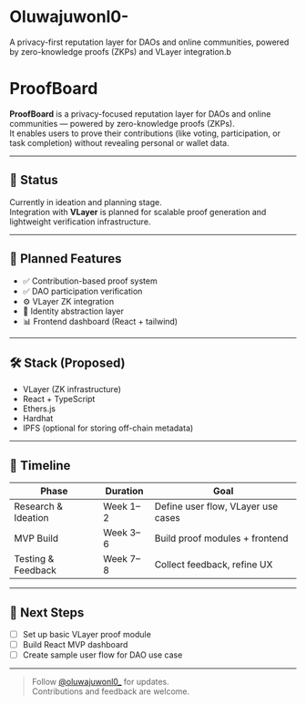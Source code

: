 # Oluwajuwonl0-
A privacy-first reputation layer for DAOs and online communities, powered by zero-knowledge proofs (ZKPs) and VLayer integration.b
# ProofBoard

**ProofBoard** is a privacy-focused reputation layer for DAOs and online communities — powered by zero-knowledge proofs (ZKPs).  
It enables users to prove their contributions (like voting, participation, or task completion) without revealing personal or wallet data.

---

## 🚧 Status

Currently in ideation and planning stage.  
Integration with **VLayer** is planned for scalable proof generation and lightweight verification infrastructure.

---

## 🔌 Planned Features

- ✅ Contribution-based proof system  
- ✅ DAO participation verification  
- ⚙️ VLayer ZK integration  
- 🧠 Identity abstraction layer  
- 📊 Frontend dashboard (React + tailwind)

---

## 🛠️ Stack (Proposed)

- VLayer (ZK infrastructure)  
- React + TypeScript  
- Ethers.js  
- Hardhat  
- IPFS (optional for storing off-chain metadata)

---

## 📅 Timeline

| Phase           | Duration | Goal                                |
|----------------|----------|-------------------------------------|
| Research & Ideation | Week 1–2  | Define user flow, VLayer use cases |
| MVP Build       | Week 3–6  | Build proof modules + frontend     |
| Testing & Feedback | Week 7–8  | Collect feedback, refine UX       |

---

## 🧪 Next Steps

- [ ] Set up basic VLayer proof module  
- [ ] Build React MVP dashboard  
- [ ] Create sample user flow for DAO use case

---
 
> Follow [@oluwajuwonl0_](https://x.com/Oluwajuwonl0_) for updates.  
> Contributions and feedback are welcome.
